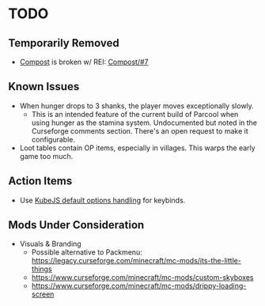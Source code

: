 # TODO

## Temporarily Removed

- [Compost](https://www.curseforge.com/minecraft/mc-mods/compost) is broken w/
  REI: [Compost/#7](https://github.com/yurisuika/Compost/issues/7)

## Known Issues

- When hunger drops to 3 shanks, the player moves exceptionally slowly.
  - This is an intended feature of the current build of Parcool when using
    hunger as the stamina system. Undocumented but noted in the Curseforge
    comments section. There's an open request to make it configurable.
- Loot tables contain OP items, especially in villages. This warps the early
  game too much.

## Action Items

- Use
  [KubeJS default options handling](https://kubejs.com/wiki/tutorials/default-options)
  for keybinds.

## Mods Under Consideration

- Visuals & Branding
  - Possible alternative to Packmenu:
    https://legacy.curseforge.com/minecraft/mc-mods/its-the-little-things
  - https://www.curseforge.com/minecraft/mc-mods/custom-skyboxes
  - https://www.curseforge.com/minecraft/mc-mods/drippy-loading-screen
